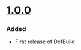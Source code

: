 # [1.0.0](https://github.com/Jerakin/DefBuild/releases/tag/1.0.0)


### Added

- First release of DefBuild